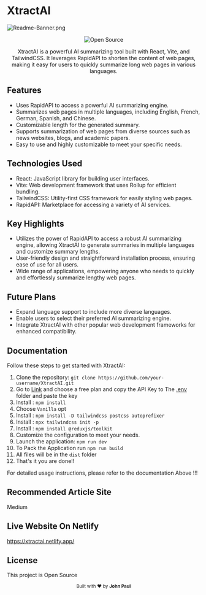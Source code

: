 # XtractAI
![Readme-Banner.png](https://github.com/iamjohndevboy/Xtract-AI-MLH/blob/50cb0e43741a662080629fd80b37caa4902f183b/GIT%20(1).png)
<p align="center">
  <img src="https://img.shields.io/badge/Open%20Source-8A2BE2" alt="Open Source">
</p>

<p align="center">
  XtractAI is a powerful AI summarizing tool built with React, Vite, and TailwindCSS. It leverages RapidAPI to shorten the content of web pages, making it easy for users to quickly summarize long web pages in various languages.
</p>

## Features

- Uses RapidAPI to access a powerful AI summarizing engine.
- Summarizes web pages in multiple languages, including English, French, German, Spanish, and Chinese.
- Customizable length for the generated summary.
- Supports summarization of web pages from diverse sources such as news websites, blogs, and academic papers.
- Easy to use and highly customizable to meet your specific needs.

## Technologies Used

- React: JavaScript library for building user interfaces.
- Vite: Web development framework that uses Rollup for efficient bundling.
- TailwindCSS: Utility-first CSS framework for easily styling web pages.
- RapidAPI: Marketplace for accessing a variety of AI services.

## Key Highlights

- Utilizes the power of RapidAPI to access a robust AI summarizing engine, allowing XtractAI to generate summaries in multiple languages and customize summary lengths.
- User-friendly design and straightforward installation process, ensuring ease of use for all users.
- Wide range of applications, empowering anyone who needs to quickly and effortlessly summarize lengthy web pages.

## Future Plans

- Expand language support to include more diverse languages.
- Enable users to select their preferred AI summarizing engine.
- Integrate XtractAI with other popular web development frameworks for enhanced compatibility.

## Documentation

Follow these steps to get started with XtractAI:

1. Clone the repository: `git clone https://github.com/your-username/XtractAI.git`
2. Go to [Link](https://rapidapi.com/restyler/api/article-extractor-and-summarizer) and choose a free plan and copy the API Key to The [.env](https://github.com/iamjohndevboy/Xtract-AI/blob/3979c13745cb7c2238fc1323c43a2ec2ac9b8dab/.env) folder and paste the key
3. Install : `npm install`
4. Choose `Vanilla` opt
5. Install : `npm install -D tailwindcss postcss autoprefixer`
6. Install : `npx tailwindcss init -p`
7. Install : `npm install @reduxjs/toolkit`
12. Customize the configuration to meet your needs.
13. Launch the application: `npm run dev`
14. To Pack the Application run `npm run build`
15. All files will be in the `dist` folder
16. That's it you are done!!

For detailed usage instructions, please refer to the documentation Above !!!

## Recommended Article Site
Medium

## Live Website On Netlify

https://xtractai.netlify.app/

## License

This project is Open Source

<div align="center">
  <sub>Built with ❤︎ by <strong><b>John Paul</b></strong>
</div>


